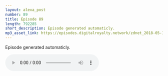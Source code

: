 ```yaml
---
layout: alexa_post
number: 89
title: Episode 89
length: 792285
short_description: Episode generated automaticly.
mp3_asset_link: https://episodes.digitalroyalty.network/zdnet_2018-05-11_01-00-03.mp3
---
```


Episode generated automaticly.

<audio controls>
    <source src="{{ page.mp3_asset_link }}" type="audio/mpeg">
</audio>